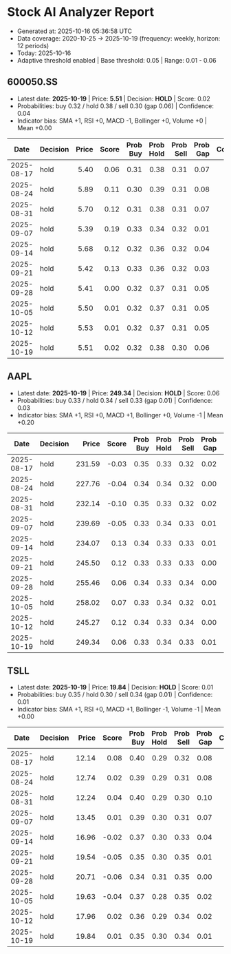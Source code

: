 # Stock AI Analyzer Report

- Generated at: 2025-10-16 05:36:58 UTC
- Data coverage: 2020-10-25 → 2025-10-19 (frequency: weekly, horizon: 12 periods)
- Today: 2025-10-16
- Adaptive threshold enabled | Base threshold: 0.05 | Range: 0.01 - 0.06

## 600050.SS
- Latest date: **2025-10-19** | Price: **5.51** | Decision: **HOLD** | Score: 0.02
- Probabilities: buy 0.32 / hold 0.38 / sell 0.30 (gap 0.06) | Confidence: 0.04
- Indicator bias: SMA +1, RSI +0, MACD -1, Bollinger +0, Volume +0 | Mean +0.00

| Date | Decision | Price | Score | Prob Buy | Prob Hold | Prob Sell | Prob Gap | Confidence | Bias Avg |
| --- | --- | ---: | ---: | ---: | ---: | ---: | ---: | ---: | ---: |
| 2025-08-17 | hold | 5.40 | 0.06 | 0.31 | 0.38 | 0.31 | 0.07 | 0.08 | +0.20 |
| 2025-08-24 | hold | 5.89 | 0.11 | 0.30 | 0.39 | 0.31 | 0.08 | 0.12 | +0.40 |
| 2025-08-31 | hold | 5.70 | 0.12 | 0.31 | 0.38 | 0.31 | 0.07 | 0.11 | +0.40 |
| 2025-09-07 | hold | 5.39 | 0.19 | 0.33 | 0.34 | 0.32 | 0.01 | 0.10 | +0.60 |
| 2025-09-14 | hold | 5.68 | 0.12 | 0.32 | 0.36 | 0.32 | 0.04 | 0.09 | +0.40 |
| 2025-09-21 | hold | 5.42 | 0.13 | 0.33 | 0.36 | 0.32 | 0.03 | 0.08 | +0.40 |
| 2025-09-28 | hold | 5.41 | 0.00 | 0.32 | 0.37 | 0.31 | 0.05 | 0.04 | +0.00 |
| 2025-10-05 | hold | 5.50 | 0.01 | 0.32 | 0.37 | 0.31 | 0.05 | 0.04 | +0.00 |
| 2025-10-12 | hold | 5.53 | 0.01 | 0.32 | 0.37 | 0.31 | 0.05 | 0.04 | +0.00 |
| 2025-10-19 | hold | 5.51 | 0.02 | 0.32 | 0.38 | 0.30 | 0.06 | 0.04 | +0.00 |

## AAPL
- Latest date: **2025-10-19** | Price: **249.34** | Decision: **HOLD** | Score: 0.06
- Probabilities: buy 0.33 / hold 0.34 / sell 0.33 (gap 0.01) | Confidence: 0.03
- Indicator bias: SMA +1, RSI +0, MACD +1, Bollinger +0, Volume -1 | Mean +0.20

| Date | Decision | Price | Score | Prob Buy | Prob Hold | Prob Sell | Prob Gap | Confidence | Bias Avg |
| --- | --- | ---: | ---: | ---: | ---: | ---: | ---: | ---: | ---: |
| 2025-08-17 | hold | 231.59 | -0.03 | 0.35 | 0.33 | 0.32 | 0.02 | 0.05 | -0.20 |
| 2025-08-24 | hold | 227.76 | -0.04 | 0.34 | 0.34 | 0.32 | 0.00 | 0.03 | -0.20 |
| 2025-08-31 | hold | 232.14 | -0.10 | 0.35 | 0.33 | 0.32 | 0.02 | 0.07 | -0.40 |
| 2025-09-07 | hold | 239.69 | -0.05 | 0.33 | 0.34 | 0.33 | 0.01 | 0.04 | -0.20 |
| 2025-09-14 | hold | 234.07 | 0.13 | 0.34 | 0.33 | 0.33 | 0.01 | 0.07 | +0.40 |
| 2025-09-21 | hold | 245.50 | 0.12 | 0.33 | 0.33 | 0.33 | 0.00 | 0.06 | +0.40 |
| 2025-09-28 | hold | 255.46 | 0.06 | 0.34 | 0.33 | 0.34 | 0.00 | 0.03 | +0.20 |
| 2025-10-05 | hold | 258.02 | 0.07 | 0.33 | 0.34 | 0.32 | 0.01 | 0.04 | +0.20 |
| 2025-10-12 | hold | 245.27 | 0.12 | 0.34 | 0.33 | 0.34 | 0.00 | 0.06 | +0.40 |
| 2025-10-19 | hold | 249.34 | 0.06 | 0.33 | 0.34 | 0.33 | 0.01 | 0.03 | +0.20 |

## TSLL
- Latest date: **2025-10-19** | Price: **19.84** | Decision: **HOLD** | Score: 0.01
- Probabilities: buy 0.35 / hold 0.30 / sell 0.34 (gap 0.01) | Confidence: 0.01
- Indicator bias: SMA +1, RSI +0, MACD +1, Bollinger -1, Volume -1 | Mean +0.00

| Date | Decision | Price | Score | Prob Buy | Prob Hold | Prob Sell | Prob Gap | Confidence | Bias Avg |
| --- | --- | ---: | ---: | ---: | ---: | ---: | ---: | ---: | ---: |
| 2025-08-17 | hold | 12.14 | 0.08 | 0.40 | 0.29 | 0.32 | 0.08 | 0.06 | +0.00 |
| 2025-08-24 | hold | 12.74 | 0.02 | 0.39 | 0.29 | 0.31 | 0.08 | 0.09 | -0.20 |
| 2025-08-31 | hold | 12.24 | 0.04 | 0.40 | 0.29 | 0.30 | 0.10 | 0.10 | -0.20 |
| 2025-09-07 | hold | 13.45 | 0.01 | 0.39 | 0.30 | 0.31 | 0.07 | 0.08 | -0.20 |
| 2025-09-14 | hold | 16.96 | -0.02 | 0.37 | 0.30 | 0.33 | 0.04 | 0.06 | -0.20 |
| 2025-09-21 | hold | 19.54 | -0.05 | 0.35 | 0.30 | 0.35 | 0.01 | 0.03 | -0.20 |
| 2025-09-28 | hold | 20.71 | -0.06 | 0.34 | 0.31 | 0.35 | 0.00 | 0.03 | -0.20 |
| 2025-10-05 | hold | 19.63 | -0.04 | 0.37 | 0.28 | 0.35 | 0.02 | 0.04 | -0.20 |
| 2025-10-12 | hold | 17.96 | 0.02 | 0.36 | 0.29 | 0.34 | 0.02 | 0.01 | +0.00 |
| 2025-10-19 | hold | 19.84 | 0.01 | 0.35 | 0.30 | 0.34 | 0.01 | 0.01 | +0.00 |
